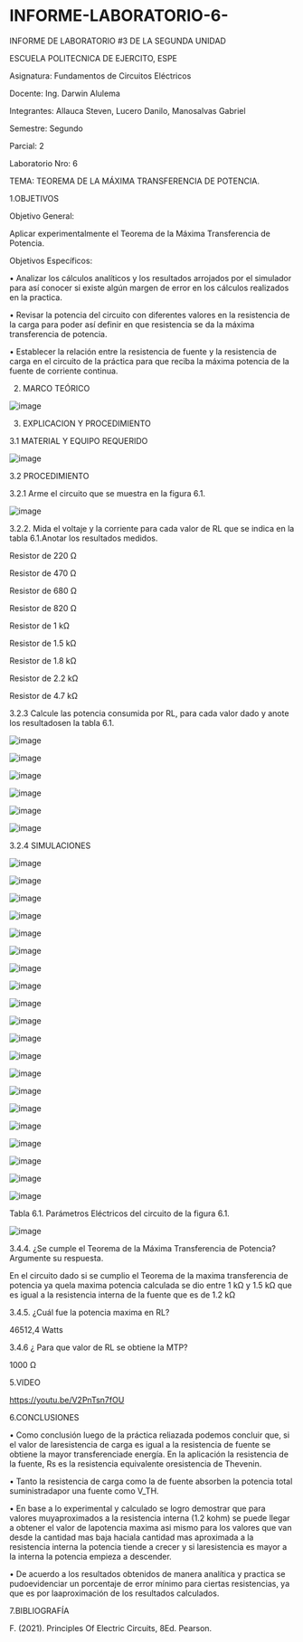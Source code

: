 # INFORME-LABORATORIO-6-

INFORME DE LABORATORIO #3 DE LA SEGUNDA UNIDAD

ESCUELA POLITECNICA DE EJERCITO, ESPE

Asignatura: Fundamentos de Circuitos Eléctricos

Docente: Ing. Darwin Alulema

Integrantes: Allauca Steven, Lucero Danilo, Manosalvas Gabriel

Semestre: Segundo

Parcial: 2

Laboratorio Nro: 6

TEMA: TEOREMA DE LA MÁXIMA TRANSFERENCIA DE POTENCIA.

1.OBJETIVOS

Objetivo General:

Aplicar experimentalmente el Teorema de la Máxima Transferencia de Potencia.

Objetivos Específicos:

• Analizar los cálculos analíticos y los resultados arrojados por el simulador para así conocer si existe algún margen de error en los cálculos realizados en la practica.

• Revisar la potencia del circuito con diferentes valores en la resistencia de la carga para poder así definir en que resistencia se da la máxima transferencia de potencia.

• Establecer la relación entre la resistencia de fuente y la resistencia de carga en el circuito de la práctica para que reciba la máxima potencia de la fuente de corriente continua.

2. MARCO TEÓRICO

![image](https://user-images.githubusercontent.com/93210648/149963065-2ac89a9b-3bbe-449c-861b-a89e35814b12.png)


3. EXPLICACION Y PROCEDIMIENTO 

3.1 MATERIAL Y EQUIPO REQUERIDO

![image](https://user-images.githubusercontent.com/93210648/149954488-37fa42df-54e6-498e-8220-d986a53dcd59.png)

3.2 PROCEDIMIENTO

3.2.1 Arme el circuito que se muestra en la figura 6.1.

![image](https://user-images.githubusercontent.com/93210648/149954768-6bae0367-355c-450b-96a2-e7d0649f6d7a.png)


3.2.2. Mida el voltaje y la corriente para cada valor de RL que se indica en la tabla 6.1.Anotar los resultados medidos.

Resistor de 220 Ω

Resistor de 470 Ω

Resistor de 680 Ω

Resistor de 820 Ω

Resistor de 1 kΩ

Resistor de 1.5 kΩ

Resistor de 1.8 kΩ

Resistor de 2.2 kΩ

Resistor de 4.7 kΩ

3.2.3 Calcule las potencia consumida por RL, para cada valor dado y anote los resultadosen la tabla 6.1.

![image](https://user-images.githubusercontent.com/93210648/149954866-0b539e51-ee53-4701-b122-6a833521db0b.png)

![image](https://user-images.githubusercontent.com/93210648/149954950-07f13c0d-61f2-4658-918c-dc09741dee05.png)

![image](https://user-images.githubusercontent.com/93210648/149955076-1aabfb20-aeaa-4eaa-a4a6-add797617f81.png)

![image](https://user-images.githubusercontent.com/93210648/149955134-7df9a29d-7e55-4a33-9bed-09bd3450466c.png)

![image](https://user-images.githubusercontent.com/93210648/149955158-e148f167-ea3d-4d4a-b92e-a52f097aef86.png)

![image](https://user-images.githubusercontent.com/93210648/149955188-48f6efde-73e2-4c1a-8ba3-539b9e102ef9.png)

3.2.4 SIMULACIONES

![image](https://user-images.githubusercontent.com/93210648/149955313-88c1982a-d5e1-434d-a1e9-68140baf13b3.png)

![image](https://user-images.githubusercontent.com/93210648/149955450-334622d3-d486-417d-8587-126df419424a.png)

![image](https://user-images.githubusercontent.com/93210648/149955564-03f7700e-1e5e-47db-b3b8-59a79d628ff4.png)

![image](https://user-images.githubusercontent.com/93210648/149955626-cdec8c92-8407-4121-8583-0c198d7c29d7.png)

![image](https://user-images.githubusercontent.com/93210648/149956022-6b6d42b5-3b37-4d72-b886-ff0d69ec84a5.png)

![image](https://user-images.githubusercontent.com/93210648/149956082-e621ea8a-444b-4fd2-a322-bfb38c186e8e.png)

![image](https://user-images.githubusercontent.com/93210648/149956320-803f991b-686c-4601-b61b-00ff17464f09.png)

![image](https://user-images.githubusercontent.com/93210648/149956375-5c649c2a-bc11-41dc-a3e8-435847a217aa.png)

![image](https://user-images.githubusercontent.com/93210648/149956431-5a18d97e-d54c-4861-bbe8-3dacbac49031.png)

![image](https://user-images.githubusercontent.com/93210648/149956487-715209e8-9346-4440-83b6-cc22647fd0ac.png)

![image](https://user-images.githubusercontent.com/93210648/149956549-93dced85-1654-4864-ba5a-0dc8d2f8e40b.png)

![image](https://user-images.githubusercontent.com/93210648/149956574-d498dfac-3083-49c8-a829-71cb016d76d8.png)

![image](https://user-images.githubusercontent.com/93210648/149956618-c65520e2-0061-46dd-af3d-7aef4803629c.png)

![image](https://user-images.githubusercontent.com/93210648/149956679-621abd92-92e8-4534-b9e2-92a5b34364ea.png)

![image](https://user-images.githubusercontent.com/93210648/149956738-48d942ab-13a9-4f80-b671-ebb5fb633fbc.png)

![image](https://user-images.githubusercontent.com/93210648/149956784-14a9f0d7-cfc1-449a-9415-cea672caf5f8.png)

![image](https://user-images.githubusercontent.com/93210648/149956833-995db082-09ce-436f-a3c4-5870ec7ff65b.png)

![image](https://user-images.githubusercontent.com/93210648/149956873-8d52f792-7dfe-453d-b5e3-2e740dfefadc.png)

![image](https://user-images.githubusercontent.com/93210648/149956921-fd91655c-2323-46bd-ad3f-b73832eaf931.png)

![image](https://user-images.githubusercontent.com/93210648/149956959-c9b22897-bd64-4745-b45c-ebcabb63541d.png)

Tabla 6.1. Parámetros Eléctricos del circuito de la figura 6.1.

![image](https://user-images.githubusercontent.com/93210648/149963421-c7bde42a-cb4f-49ac-9ddd-cf7553591fff.png)


3.4.4. ¿Se cumple el Teorema de la Máxima Transferencia de Potencia? Argumente su respuesta.

En el circuito dado si se cumplio el Teorema de la maxima transferencia de potencia ya quela maxima potencia calculada se dio entre 1 kΩ y 1.5 kΩ que es igual a la resistencia interna de la fuente que es de 1.2 kΩ

3.4.5. ¿Cuál fue la potencia maxima en RL?

46512,4 Watts

3.4.6 ¿ Para que valor de RL se obtiene la MTP?

1000 Ω

5.VIDEO

https://youtu.be/V2PnTsn7fOU

6.CONCLUSIONES

• Como conclusión luego de la práctica reliazada podemos concluir que, si el valor de laresistencia de carga es igual a la resistencia de fuente se obtiene la mayor transferenciade energía. En la aplicación la resistencia de la fuente, Rs es la resistencia equivalente oresistencia de Thevenin.

• Tanto la resistencia de carga como la de fuente absorben la potencia total suministradapor una fuente como V_TH.

• En base a lo experimental y calculado se logro demostrar que para valores muyaproximados a la resistencia interna (1.2 kohm) se puede llegar a obtener el valor de lapotencia maxima asi mismo para los valores que van desde la cantidad mas baja haciala cantidad mas aproximada a la resistencia interna la potencia tiende a crecer y si laresistencia es mayor a la interna la potencia empieza a descender.

• De acuerdo a los resultados obtenidos de manera analítica y practica se pudoevidenciar un porcentaje de error mínimo para ciertas resistencias, ya que es por laaproximación de los resultados calculados.

7.BIBLIOGRAFÍA

F. (2021). Principles Of Electric Circuits, 8Ed. Pearson.


